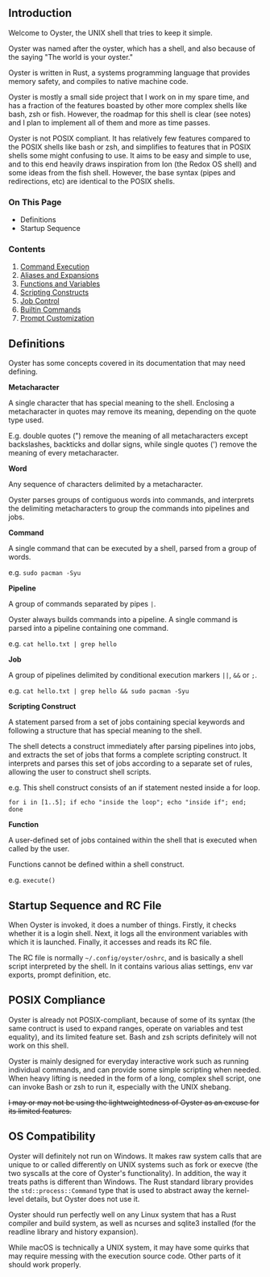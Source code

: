 ## Introduction
Welcome to Oyster, the UNIX shell that tries to keep it simple.

Oyster was named after the oyster, which has a shell, and also because of the saying "The world is your oyster."

Oyster is written in Rust, a systems programming language that provides memory safety, and compiles to native machine code.

Oyster is mostly a small side project that I work on in my spare time, and has a fraction of the features boasted by other more complex shells like bash, zsh or fish. However, the roadmap for this shell is clear (see notes) and I plan to implement all of them and more as time passes.

Oyster is not POSIX compliant. It has relatively few features compared to the POSIX shells like bash or zsh, and simplifies to features that in POSIX shells some might confusing to use. It aims to be easy and simple to use, and to this end heavily draws inspiration from Ion (the Redox OS shell) and some ideas from the fish shell. However, the base syntax (pipes and redirections, etc) are identical to the POSIX shells.

### On This Page
- Definitions
- Startup Sequence

### Contents
1. [Command Execution](commands.md)
2. [Aliases and Expansions](expansions.md)
3. [Functions and Variables](functions.md)
4. [Scripting Constructs](scripting.md)
5. [Job Control](jobcontrol.md) 
6. [Builtin Commands](builtins.md)
7. [Prompt Customization](prompt.md)

## Definitions
Oyster has some concepts covered in its documentation that may need defining.

**Metacharacter**

A single character that has special meaning to the shell.
Enclosing a metacharacter in quotes may remove its meaning, depending on the quote type used.

E.g. double quotes (") remove the meaning of all metacharacters except backslashes, backticks and dollar signs, while single quotes (') remove the meaning of every metacharacter.

**Word**

Any sequence of characters delimited by a metacharacter.

Oyster parses groups of contiguous words into commands, and interprets the delimiting metacharacters to group the commands into pipelines and jobs.

**Command**

A single command that can be executed by a shell, parsed from a group of words.

e.g. `sudo pacman -Syu`

**Pipeline**

A group of commands separated by pipes `|`.

Oyster always builds commands into a pipeline. A single command is parsed into a pipeline containing one command.

e.g. `cat hello.txt | grep hello`

**Job**

A group of pipelines delimited by conditional execution markers `||`, `&&` or `;`.

e.g. `cat hello.txt | grep hello && sudo pacman -Syu`

**Scripting Construct**

A statement parsed from a set of jobs containing special keywords and following a structure that has special meaning to the shell.

The shell detects a construct immediately after parsing pipelines into jobs, and extracts the set of jobs that forms a complete scripting construct. It interprets and parses this set of jobs according to a separate set of rules, allowing the user to construct shell scripts.

e.g. This shell construct consists of an if statement nested inside a for loop.
```
for i in [1..5]; if echo "inside the loop"; echo "inside if"; end; done
```

**Function**

A user-defined set of jobs contained within the shell that is executed when called by the user.

Functions cannot be defined within a shell construct.

e.g. `execute()`

## Startup Sequence and RC File
When Oyster is invoked, it does a number of things. Firstly, it checks whether it is a login shell. Next, it logs all the environment variables with which it is launched. Finally, it accesses and reads its RC file.

The RC file is normally `~/.config/oyster/oshrc`, and is basically a shell script interpreted by the shell. In it contains various alias settings, env var exports, prompt definition, etc.

## POSIX Compliance
Oyster is already not POSIX-compliant, because of some of its syntax (the same contruct is used to expand ranges, operate on variables and test equality), and its limited feature set. Bash and zsh scripts definitely will not work on this shell.

Oyster is mainly designed for everyday interactive work such as running individual commands, and can provide some simple scripting when needed. When heavy lifting is needed in the form of a long, complex shell script, one can invoke Bash or zsh to run it, especially with the UNIX shebang.

~~I may or may not be using the lightweightedness of Oyster as an excuse for its limited features.~~

## OS Compatibility
Oyster will definitely not run on Windows. It makes raw system calls that are unique to or called differently on UNIX systems such as fork or execve (the two syscalls at the core of Oyster's functionality). In addition, the way it treats paths is different than Windows. The Rust standard library provides the `std::process::Command` type that is used to abstract away the kernel-level details, but Oyster does not use it.

Oyster should run perfectly well on any Linux system that has a Rust compiler and build system, as well as ncurses and sqlite3 installed (for the readline library and history expansion).

While macOS is technically a UNIX system, it may have some quirks that may require messing with the execution source code. Other parts of it should work properly.